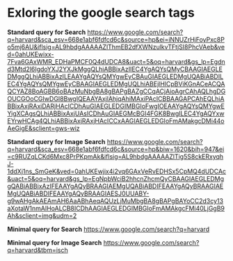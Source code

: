 # Exloring the google search tags

**Standard query for Search**
https://www.google.com/search?q=harvard&sca_esv=668e1abf6fdfcd6c&source=hp&ei=iNNUZrHjFoyPxc8Po5mj6AU&iflsig=AL9hbdgAAAAAZlThmEB2dfXWNzulkvTFtjSI8PhcVAeb&ved=0ahUKEwixx-7Fva6GAxWMR_EDHaPMCF0Q4dUDCA8&uact=5&oq=harvard&gs_lp=Egdnd3Mtd2l6IgdoYXJ2YXJkMggQLhiABBixAzIIEC4YgAQYsQMyCBAAGIAEGLEDMggQLhiABBixAzILEAAYgAQYsQMYgwEyCBAuGIAEGLEDMgUQABiABDILEC4YgAQYsQMYgwEyCBAAGIAEGLEDMgUQLhiABEjlHlCpBViKGnACeACQAQCYAZ8BoAGBB6oBAzMuNbgBA8gBAPgBAZgCCqACjAioAgrCAhAQLhgDGOUCGOoCGIwDGI8BwgIQEAAYAxjlAhjqAhiMAxiPAcICBBAAGAPCAhEQLhiABBixAxjRAxiDARjHAcICDhAuGIAEGLEDGIMBGIoFwgIOEAAYgAQYsQMYgwEYigXCAgsQLhiABBixAxjUAsICDhAuGIAEGMcBGI4FGK8BwgILEC4YgAQYxwEYrwHCAg4QLhiABBixAxjRAxjHAcICCxAAGIAEGLEDGIoFmAMakgcDMi44oAeGigE&sclient=gws-wiz

**Standard query for Image Search**
https://www.google.com/search?q=harvard&sca_esv=668e1abf6fdfcd6c&source=hp&biw=1620&bih=947&ei=c9RUZqLCKd6Mxc8PrPKpmAk&iflsig=AL9hbdgAAAAAZlTig5S8ckERxyqhJ-1ddXj1ns_SmGeK&ved=0ahUKEwjix4i2vq6GAxVeRvEDHSx5CpMQ4dUDCAc&uact=5&oq=harvard&gs_lp=EgNpbWciB2hhcnZhcmQyCBAAGIAEGLEDMggQABiABBixAzIFEAAYgAQyBRAAGIAEMgUQABiABDIFEAAYgAQyBRAAGIAEMgUQABiABDIFEAAYgAQyBRAAGIAESJ0UUABY-g9wAHgAkAEAmAH6AaABhAeqAQUzLjMuMbgBA8gBAPgBAYoCC2d3cy13aXotaW1nmAIHoALCB8ICDhAAGIAEGLEDGIMBGIoFmAMAkgcFMi40LjGgB9Ah&sclient=img&udm=2

**Minimal query for Search**
https://www.google.com/search?q=harvard 

**Minimal query for Image Search**
https://www.google.com/search?q=harvard&tbm=isch